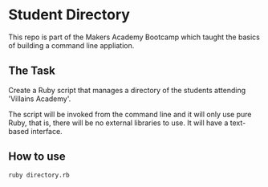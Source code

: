 # Student Directory 

This repo is part of the Makers Academy Bootcamp which taught the basics of building a command line appliation. <br>

## The Task

Create a Ruby script that manages a directory of the students attending 'Villains Academy'. 

The script will be invoked from the command line and it will only use pure Ruby, that is, there will be no external libraries to use. It will have a text-based interface.

## How to use

```shell
ruby directory.rb
```
